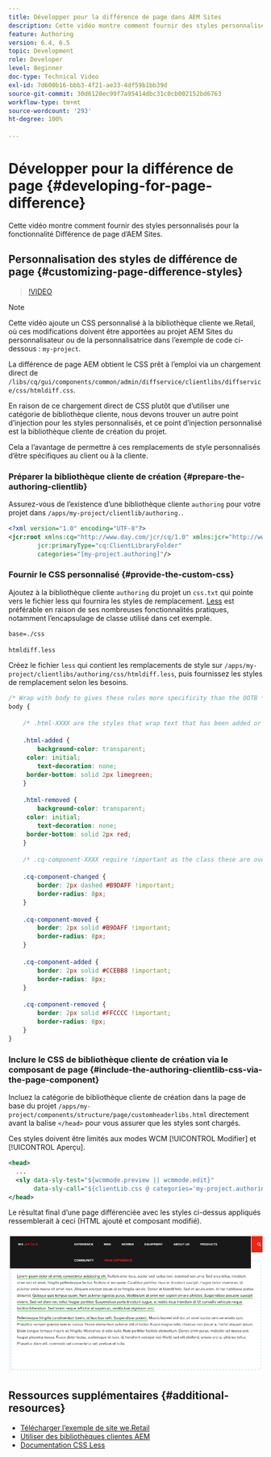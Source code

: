 ```yaml
---
title: Développer pour la différence de page dans AEM Sites
description: Cette vidéo montre comment fournir des styles personnalisés pour la fonctionnalité Différence de page d’AEM Sites.
feature: Authoring
version: 6.4, 6.5
topic: Development
role: Developer
level: Beginner
doc-type: Technical Video
exl-id: 7d600b16-bbb3-4f21-ae33-4df59b1bb39d
source-git-commit: 30d6120ec99f7a95414dbc31c0cb002152bd6763
workflow-type: tm+mt
source-wordcount: '293'
ht-degree: 100%

---
```


# Développer pour la différence de page {#developing-for-page-difference}

Cette vidéo montre comment fournir des styles personnalisés pour la fonctionnalité Différence de page d’AEM Sites.

## Personnalisation des styles de différence de page {#customizing-page-difference-styles}

>[!VIDEO](https://video.tv.adobe.com/v/18871?quality=12&learn=on)

>[!NOTE]
>
>Cette vidéo ajoute un CSS personnalisé à la bibliothèque cliente we.Retail, où ces modifications doivent être apportées au projet AEM Sites du personnalisateur ou de la personnalisatrice dans l’exemple de code ci-dessous : `my-project`.

La différence de page AEM obtient le CSS prêt à l’emploi via un chargement direct de `/libs/cq/gui/components/common/admin/diffservice/clientlibs/diffservice/css/htmldiff.css`.

En raison de ce chargement direct de CSS plutôt que d’utiliser une catégorie de bibliothèque cliente, nous devons trouver un autre point d’injection pour les styles personnalisés, et ce point d’injection personnalisé est la bibliothèque cliente de création du projet.

Cela a l’avantage de permettre à ces remplacements de style personnalisés d’être spécifiques au client ou à la cliente.

### Préparer la bibliothèque cliente de création {#prepare-the-authoring-clientlib}

Assurez-vous de l’existence d’une bibliothèque cliente `authoring` pour votre projet dans `/apps/my-project/clientlib/authoring.`.

```xml
<?xml version="1.0" encoding="UTF-8"?>
<jcr:root xmlns:cq="http://www.day.com/jcr/cq/1.0" xmlns:jcr="http://www.jcp.org/jcr/1.0"
        jcr:primaryType="cq:ClientLibraryFolder"
        categories="[my-project.authoring]"/>
```

### Fournir le CSS personnalisé {#provide-the-custom-css}

Ajoutez à la bibliothèque cliente `authoring` du projet un `css.txt` qui pointe vers le fichier less qui fournira les styles de remplacement. [Less](https://lesscss.org/) est préférable en raison de ses nombreuses fonctionnalités pratiques, notamment l’encapsulage de classe utilisé dans cet exemple.

```shell
base=./css

htmldiff.less
```

Créez le fichier `less` qui contient les remplacements de style sur `/apps/my-project/clientlibs/authoring/css/htmldiff.less`, puis fournissez les styles de remplacement selon les besoins.

```css
/* Wrap with body to gives these rules more specificity than the OOTB */
body {

    /* .html-XXXX are the styles that wrap text that has been added or removed */

    .html-added {
        background-color: transparent;
     color: initial;
        text-decoration: none;
     border-bottom: solid 2px limegreen;
    }

    .html-removed {
        background-color: transparent;
     color: initial;
        text-decoration: none;
     border-bottom: solid 2px red;
    }

    /* .cq-component-XXXX require !important as the class these are overriding uses it. */

    .cq-component-changed {
        border: 2px dashed #B9DAFF !important;
        border-radius: 8px;
    }
    
    .cq-component-moved {
        border: 2px solid #B9DAFF !important;
        border-radius: 8px;
    }

    .cq-component-added {
        border: 2px solid #CCEBB8 !important;
        border-radius: 8px;
    }

    .cq-component-removed {
        border: 2px solid #FFCCCC !important;
        border-radius: 8px;
    }
}
```

### Inclure le CSS de bibliothèque cliente de création via le composant de page {#include-the-authoring-clientlib-css-via-the-page-component}

Incluez la catégorie de bibliothèque cliente de création dans la page de base du projet `/apps/my-project/components/structure/page/customheaderlibs.html` directement avant la balise `</head>` pour vous assurer que les styles sont chargés.

Ces styles doivent être limités aux modes WCM [!UICONTROL Modifier] et [!UICONTROL Aperçu].

```xml
<head>
  ...
  <sly data-sly-test="${wcmmode.preview || wcmmode.edit}" 
       data-sly-call="${clientLib.css @ categories='my-project.authoring'}"/>
</head>
```

Le résultat final d’une page différenciée avec les styles ci-dessus appliqués ressemblerait à ceci (HTML ajouté et composant modifié).

![Différence de page.](assets/page-diff.png)

## Ressources supplémentaires {#additional-resources}

* [Télécharger l’exemple de site we.Retail](https://github.com/Adobe-Marketing-Cloud/aem-sample-we-retail/releases)
* [Utiliser des bibliothèques clientes AEM](https://helpx.adobe.com/fr/experience-manager/6-5/sites/developing/using/clientlibs.html)
* [Documentation CSS Less](https://lesscss.org/)
